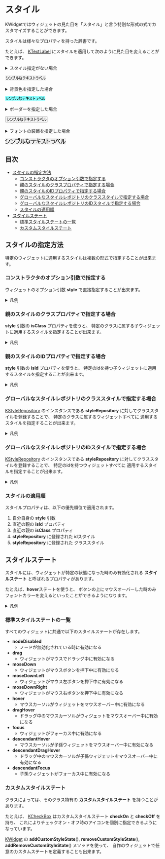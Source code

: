 # スタイル

KWidgetではウィジェットの見た目を「スタイル」と言う特別な形式の式でカスタマイズすることができます。

スタイルは様々なプロパティを持った辞書です。

たとえば、 [KTextLabel](KTextLabel.md) にスタイルを適用して次のように見た目を変えることができます。

<details>
<summary>スタイル指定がない場合</summary>

	new KTextLabel(this, 
		%[
			name: "textlabel", 
			label: "シンプルなテキストラベル"
		]
	);

</details>

![KTextLabel](KTextLabel.png)

<details>
<summary>背景色を指定した場合</summary>

	new KTextLabel(this, 
		%[
			name: "textlabel", 
			label: "シンプルなテキストラベル"
			style: %[
				backgroundColor: 0xff80ffff
			]
		]
	);

</details>

![KTextLabel2](KTextLabel2.png)

<details>
<summary>ボーダーを指定した場合</summary>

	new KTextLabel(this, 
		%[
			name: "textlabel", 
			label: "シンプルなテキストラベル"
			style: %[
				borderStlye: BORDER_STYLE_SOLID,
				borderColor: 0xffacacac,
				borderWidth: 1,
				borderRadius: 3,
				padding: 2
			]
		]
	);

</details>

![KTextLabel3](KTextLabel3.png)

<details>
<summary>フォントの装飾を指定した場合</summary>

	new KTextLabel(this, 
		%[
			name: "textlabel", 
			label: "シンプルなテキストラベル"
			style: %[
				fontHeight: 20,
				fontBold: true,
				fontAntiAlias: false
			]
		]
	);

</details>

![KTextLabel4](KTextLabel4.png)

## 目次

- [スタイルの指定方法](#スタイルの指定方法)
	- [コンストラクタのオプション引数で指定する](#コンストラクタのオプション引数で指定する)
	- [親のスタイルのクラスプロパティで指定する場合](#親のスタイルのクラスプロパティで指定する場合)
	- [親のスタイルのIDプロパティで指定する場合](#親のスタイルのIDプロパティで指定する場合)
	- [グローバルなスタイルレポジトリのクラススタイルで指定する場合](#グローバルなスタイルレポジトリのクラススタイルで指定する場合)
	- [グローバルなスタイルレポジトリのIDスタイルで指定する場合](#グローバルなスタイルレポジトリのIDスタイルで指定する場合)
	- [スタイルの適用順](#スタイルの適用順)
- [スタイルステート](#スタイルステート)
	- [標準スタイルステートの一覧](#標準スタイルステートの一覧)
	- [カスタムスタイルステート](#カスタムスタイルステート)

## スタイルの指定方法

特定のウィジェットに適用するスタイルは複数の形式で指定することが出来ます。

### コンストラクタのオプション引数で指定する

ウィジェットのオプション引数 **style** で直接指定することが出来ます。

<details>
<summary>凡例</summary>

	new KTextLabel(this, 
		%[
			name: "textlabel", 
			label: "シンプルなテキストラベル"
			style: %[
				backgroundColor: 0xff80ffff
			]
		]

</details>

### 親のスタイルのクラスプロパティで指定する場合

**style** 引数の **isClass** プロパティを使うと、
特定のクラスに属する子ウィジェットに適用するスタイルを指定することが出来ます。

<details>
<summary>凡例</summary>

	// 親となるフレームレイアウト
	var frame = new KFrameLayout(window, 
		%[
			type: FRAME_TYPE_SUNKEN,
			style: %[
				// 子の特定のクラスへのスタイル指定
				isClass: %[
					// KTextLabelへのスタイル指定
					KTextLabel: %[
						backgroundColor: 0xff80ffff,
					]
				]
			]
		]
	);
	frame.add(new KTextLabel(this, 
		%[
			name: "textlabel", 
			label: "シンプルなテキストラベル"
		]
	));

</details>

### 親のスタイルのIDプロパティで指定する場合

**style** 引数の **isId** プロパティを使うと、
特定のidを持つ子ウィジェットに適用するスタイルを指定することが出来ます。

<details>
<summary>凡例</summary>

	// 親となるフレームレイアウト
	var frame = new KFrameLayout(window, 
		%[
			type: FRAME_TYPE_SUNKEN,
			style: %[
				// 子の特定のidへのスタイル指定
				isId: %[
					// id "colorLabel" へのスタイル指定
					KTextLabel: %[
						backgroundColor: 0xff80ffff,
					]
				]
			]
		]
	);
	frame.add(new KTextLabel(this, 
		%[
			name: "textlabel",
			id: "colorLabel",
			label: "シンプルなテキストラベル"
		]
	));

</details>

### グローバルなスタイルレポジトリのクラススタイルで指定する場合

[KStyleRepository](KStyleRepository.md) のインスタンスである
**styleRepository** に対してクラススタイルを登録することで、
特定のクラスに属するウィジェットすべてに
適用するスタイルを指定することが出来ます。

<details>
<summary>凡例</summary>

	// スタイルレポジトリにクラス指定
	styleRepository.overwriteClassStyle
		("KTextLabel",
		%[
			backgroundColor: 0xff80ffff,
		]
		);
	frame.add(new KTextLabel(this, 
		%[
			name: "textlabel",
			label: "シンプルなテキストラベル"
		]
	));

</details>

### グローバルなスタイルレポジトリのIDスタイルで指定する場合

[KStyleRepository](KStyleRepository.md) のインスタンスである
**styleRepository** に対してクラススタイルを登録することで、
特定のidを持つウィジェットすべてに
適用するスタイルを指定することが出来ます。

<details>
<summary>凡例</summary>

	// スタイルレポジトリにID指定
	styleRepository.overwriteIdStyle
		("colorLabel",
		%[
			backgroundColor: 0xff80ffff,
		]
		);
	frame.add(new KTextLabel(this, 
		%[
			name: "textlabel",
			id: "colorLabel",
			label: "シンプルなテキストラベル"
		]
	));

</details>

### スタイルの適用順

スタイルプロパティは、以下の優先順位で適用されます。

1. 自分自身の **style** 引数
2. 直近の親の **isId** プロパティ
3. 直近の親の **isClass** プロパティ
4. **styleRepository** に登録された idスタイル
5. **styleRepository** に登録された クラススタイル

## スタイルステート

スタイルには、ウィジェットが特定の状態になった時のみ有効化される
**スタイルステート** と呼ばれるプロパティがあります。

たとえば、**hover**ステートを使うと、
ボタンの上にマウスオーバーした時のみ
フォントカラーを変えるといったことができるようになります。

<details>
<summary>凡例</summary>

	new KButton(window,
		%[
			name: "button",
			style: %[
				hover: %[
					fontColor: 0xffff0000,
				]
			]
		]
	);

</details>

### 標準スタイルステートの一覧

すべてのウィジェットに共通で以下のスタイルステートが存在します。

- **nodeDisabled**
  - ノードが無効化されている時に有効になる
- **drag**
  - ウィジェットがマウスでドラッグ中に有効になる
- **moseDown**
  - ウィジェットがマウスボタンを押下中に有効になる
- **moseDownLeft**
  - ウィジェットがマウス左ボタンを押下中に有効になる
- **moseDownRight**
  - ウィジェットがマウス右ボタンを押下中に有効になる
- **hover**
  - マウスカーソルがウィジェットをマウスオーバー中に有効になる
- **dragHover**
  - ドラッグ中のマウスカーソルがウィジェットをマウスオーバー中に有効になる
- **focus**
  - ウィジェットがフォーカス中に有効になる
- **descendantHover**
  - マウスカーソルが子孫ウィジェットをマウスオーバー中に有効になる
- **descendantDragHover**
  - ドラッグ中のマウスカーソルが子孫ウィジェットをマウスオーバー中に有効になる
- **descendantFocus**
  - 子孫ウィジェットがフォーカス中に有効になる

### カスタムスタイルステート

クラスによっては、そのクラス特有の **カスタムスタイルステート** を持つことがあります。

たとえば、 [KCheckBox](KCheckBox.md) はカスタムスタイルステート
**checkOn** と **checkOff** を持ち、
これによりチェックオン・オフ時のアイコンを個別に指定できるようになっています。

[KWidget](KWidget.md) の
**addCustomStyleState**(), 
**removeCustomStyleState**(), 
**addRemoveCustomStyleState**() メソッドを使って、
自作のウィジェットで任意のカスタムステートを定義することも出来ます。

